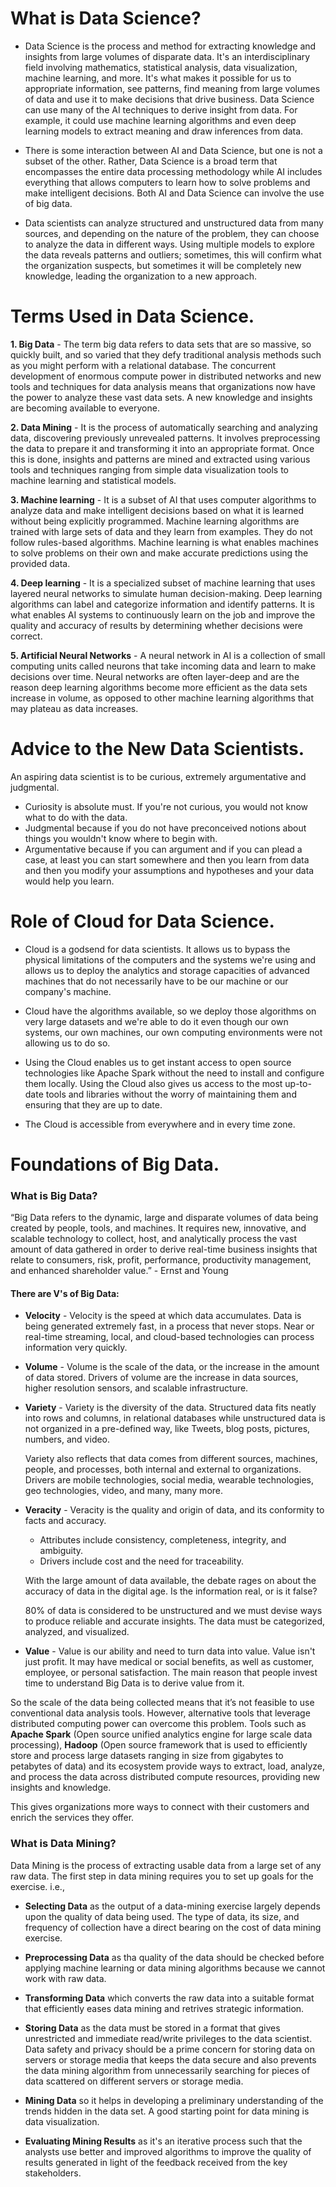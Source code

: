 # What is Data Science?

* Data Science is the process and method for extracting knowledge and insights from large volumes of disparate data. It's an interdisciplinary field involving mathematics, statistical analysis, data visualization, machine learning, and more. It's what makes it possible for us to appropriate information, see patterns, find meaning from large volumes of data and use it to make decisions that drive business. Data Science can use many of the AI techniques to derive insight from data. For example, it could use machine learning algorithms and even deep learning models to extract meaning and draw inferences from data. 

* There is some interaction between AI and Data Science, but one is not a subset of the other. Rather, Data Science is a broad term that encompasses the entire data processing methodology while AI includes everything that allows computers to learn how to solve problems and make intelligent decisions. Both AI and Data Science can involve the use of big data.

* Data scientists can analyze structured and unstructured data from many sources, and depending on the nature of the problem, they can choose to analyze the data in different ways. Using multiple models to explore the data reveals patterns and outliers; sometimes, this will confirm what the organization suspects, but sometimes it will be completely new knowledge, leading the organization to a new approach.



# Terms Used in Data Science.

**1. Big Data** - The term big data refers to data sets that are so massive, so quickly built, and so varied that they defy traditional analysis methods such as you might perform with a relational database. The concurrent development of enormous compute power in distributed networks and new tools and techniques for data analysis means that organizations now have the power to analyze these vast data sets. A new knowledge and insights are becoming available to everyone.

**2. Data Mining** - It is the process of automatically searching and analyzing data, discovering previously unrevealed patterns. It involves preprocessing the data to prepare it and transforming it into an appropriate format. Once this is done, insights and patterns are mined and extracted using various tools and techniques ranging from simple data visualization tools to machine learning and statistical models.

**3.  Machine learning** - It is a subset of AI that uses computer algorithms to analyze data and make intelligent decisions based on what it is learned without being explicitly programmed. Machine learning algorithms are trained with large sets of data and they learn from examples. They do not follow rules-based algorithms. Machine learning is what enables machines to solve problems on their own and make accurate predictions using the provided data.

**4. Deep learning** - It is a specialized subset of machine learning that uses layered neural networks to simulate human decision-making. Deep learning algorithms can label and categorize information and identify patterns. It is what enables AI systems to continuously learn on the job and improve the quality and accuracy of results by determining whether decisions were correct. 

**5. Artificial Neural Networks** - A neural network in AI is a collection of small computing units called neurons that take incoming data and learn to make decisions over time. Neural networks are often layer-deep and are the reason deep learning algorithms become more efficient as the data sets increase in volume, as opposed to other machine learning algorithms that may plateau as data increases.


# Advice to the New Data Scientists.

An aspiring data scientist is to be curious, extremely argumentative and judgmental. 

  - Curiosity is absolute must. If you're not curious, you would not know what to do with the data. 
  - Judgmental because if you do not have preconceived notions about things you wouldn't know where to begin with. 
  - Argumentative because if you can argument and if you can plead a case, at least you can start somewhere and then you learn from data and then you modify your assumptions and hypotheses and your data would help you learn.



# Role of Cloud for Data Science.

* Cloud is a godsend for data scientists. It allows us to bypass the physical limitations of the computers and the systems we're using and allows us to deploy the analytics and storage capacities of advanced machines that do not necessarily have to be our machine or our company's machine. 

* Cloud have the algorithms available, so we deploy those algorithms on very large datasets and we're able to do it even though our own systems, our own machines, our own computing environments were not allowing us to do so.

* Using the Cloud enables us to get instant access to open source technologies like Apache Spark without the need to install and configure them locally. Using the Cloud also gives us access to the most up-to-date tools and libraries without the worry of maintaining them and ensuring that they are up to date. 

* The Cloud is accessible from everywhere and in every time zone.



# Foundations of Big Data.

### **What is Big Data?**
 “Big Data refers to the dynamic, large and disparate volumes of data being created by people, tools, and machines. It requires new, innovative, and scalable technology to collect, host, and analytically process the vast amount of data gathered in order to derive real-time business insights that relate to consumers, risk, profit, performance, productivity management, and enhanced shareholder value.” - Ernst and Young
 
 #### There are V's of Big Data:
 * **Velocity** - Velocity is the speed at which data accumulates. Data is being generated extremely fast, in a process that never stops. Near or real-time streaming, local, and cloud-based technologies can process information very quickly.

 * **Volume** - Volume is the scale of the data, or the increase in the amount of data stored. Drivers of volume are the increase in data sources, higher resolution sensors, and scalable infrastructure.
 
 * **Variety** - Variety is the diversity of the data. Structured data fits neatly into rows and columns, in relational databases while unstructured data is not organized in a pre-defined way, like Tweets, blog posts, pictures, numbers, and video. 
 
    Variety also reflects that data comes from different sources, machines, people, and processes, both internal and external to organizations. Drivers are mobile technologies, social media, wearable technologies, geo technologies, video, and many, many more. 
 
 * **Veracity** - Veracity is the quality and origin of data, and its conformity to facts and accuracy. 
     - Attributes include consistency, completeness, integrity, and ambiguity. 
     - Drivers include cost and the need for traceability. 
 
    With the large amount of data available, the debate rages on about the accuracy of data in the digital age. Is the information real, or is it false?
    
    80% of data is considered to be unstructured and we must devise ways to produce reliable and accurate insights. The data must be categorized, analyzed, and visualized. 
 
 * **Value** - Value is our ability and need to turn data into value. Value isn't just profit. It may have medical or social benefits, as well as customer, employee, or personal satisfaction. The main reason that people invest time to understand Big Data is to derive value from it.


So the scale of the data being collected means that it’s not feasible to use conventional data analysis tools. However, alternative tools that leverage distributed computing power can overcome this problem. Tools such as **Apache Spark** (Open source unified analytics engine for large scale data processing), **Hadoop** (Open source framework that is used to efficiently store and process large datasets ranging in size from gigabytes to petabytes of data) and its ecosystem provide ways to extract, load, analyze, and process the data across distributed compute resources, providing new insights and knowledge. 

This gives organizations more ways to connect with their customers and enrich the services they offer.


### What is Data Mining?

Data Mining is the process of extracting usable data from a large set of any raw data. The first step in data mining requires you to set up goals for the exercise. i.e.,

* **Selecting Data** as the output of a data-mining exercise largely depends upon the quality of data being used. The type of data, its size, and frequency of collection have a direct bearing on the cost of data mining exercise.

* **Preprocessing Data** as tha quality of the data should be checked before applying machine learning or data mining algorithms because we cannot work with raw data.

* **Transforming Data** which converts the raw data into a suitable format that efficiently eases data mining and retrives strategic information.

* **Storing Data** as the data must be stored in a format that gives unrestricted and immediate read/write privileges to the data scientist. Data safety and privacy should be a prime concern for storing data on servers or storage media that keeps the data secure and also prevents the data mining algorithm from unnecessarily searching for pieces of data scattered on different servers or storage media.

* **Mining Data** so it helps in developing a preliminary understanding of the trends hidden in the data set. A good starting point for data mining is data visualization.

* **Evaluating Mining Results** as it's an iterative process such that the analysts use better and improved algorithms to improve the quality of results generated in light of the feedback received from the key stakeholders.
    





























